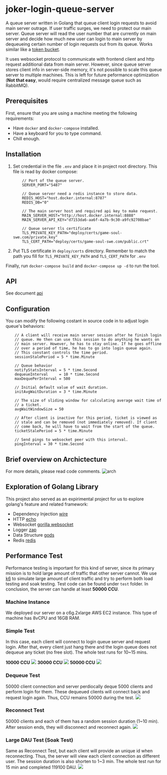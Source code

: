 # joker-login-queue-server
A queue server written in Golang that queue client login requests to
avoid main server outrage. If user traffic surges, we need to protect
our main server. Queue server will read the user number that are
currently on main server and decide how much new user can login to
main server by dequeueing certain number of login requests out from
its queue. Works similar like a [token
bucket](https://en.wikipedia.org/wiki/Token_bucket).

It uses websocket protocol to communicate with frontend client and
http request additional data from main server. However, since queue
server stores client info in server-side memory, it's not possible to
scale this queue server to multiple machines. This is left for future
peformance optimization (**Not that easy**, would require centralized
message queue such as RabbitMQ).

## Prerequisites

First, ensure that you are using a machine meeting the following requirements:

- Have `docker` and `docker-compose` installed.
- Have a keyboard for you to type command.
- Chill enough.

## Installation
1. Set credential in the file `.env` and place it in project root
   directory. This file is read by docker compose:
    ```
        // Port of the queue server.
        SERVER_PORT="5487" 

        // Queue server need a redis instance to store data.
        REDIS_HOST="host.docker.internal:8787" 
        REDIS_DB="0"

        // The main server host and required api key to make request.
        MAIN_SERVER_HOST="http://host.docker.internal:8888" 
        MAIN_SERVER_API_KEY="d7153da6-aa6f-4a7b-9c30-a9fc92708bae"

        // Queue server tls certificate
        TLS_PRIVATE_KEY_PATH="deploy/certs/game-soul-swe.com/private.key" 
        TLS_CERT_PATH="deploy/certs/game-soul-swe.com/public.crt"

    ```
2. Put TLS certificate in `deploy/certs` directory. Remember to match the path you fill for `TLS_PRIVATE_KEY_PATH` and `TLS_CERT_PATH` for `.env`

Finally, run `docker-compose build` and `docker-compose up -d` to run the tool.

## API
See document [api](./docs/api.md)

## Configuration
You can modify the following costant in source code in to adjust login queue's behaviors:
```
    // A client will receive main server session after he finish login
	// queue. He then can use this session to do anything he wants on
	// main server. However, he has to stay online. If he goes offline
	// over a period of time, he has to go into login queue again.
	// This constant controls the time period.
	sessionStalePeriod = 5 * time.Minute

    // Queue behavior
    notifyStatsInterval = 5 * time.Second
	dequeueInterval     = 10 * time.Second
	maxDequePerInterval = 500

    // Initial default value of wait duration.
	initAvgWaitDuration = 3 * time.Minute

	// The size of sliding window for calculating average wait time of
	// a ticket.
	avgWaitWindowSize = 50

    // After client is inactive for this period, ticket is viewed as
	// stale and can be removed (not immediately removed). If client
	// come back, he will have to wait from the start of the queue.
	ticketStalePeriod = 5 * time.Minute

    // Send pings to websocket peer with this interval.
	pingInterval = 30 * time.Second
```

## Brief overview on Archictecture
For more details, please read code comments.
![arch](./docs/arch.png)

## Exploration of Golang Library
This project also served as an expirimental project for us to explore
golang's feature and related framework:
- Dependency Injection [wire](github.com/google/wire)
- HTTP [echo](github.com/labstack/echo/v4)
- Websocket [gorilla websocket](github.com/gorilla/websocket)
- Logger [zap](go.uber.org/zap)
- Data Structure [gods](github.com/emirpasic/gods)
- Redis [redis](github.com/go-redis/redis/v8)

## Performance Test
Performance testing is important for this kind of server, since its
primary mission is to hold large amount of traffic that other server
cannot. We use [k6](https://k6.io/) to simulate large amount of client
traffic and try to perform both load testing and soak testing. Test
code can be found under `test` folder. In conclusion, the server can
handle at least **50000 CCU**.

### Machine Instance
We deployed our server on a c6g.2xlarge AWS EC2 instance. This type of
machine has 8vCPU and 16GB RAM.

### Simple Test
In this case, each client will connect to login queue server and
request login. After that, every client just hang there and the login queue does
not dequeue any ticket (no free slot). The whole test runs for 10~15 mins.

**10000 CCU**
![](./docs/simple-10000CCU-2xlarge.png)
**30000 CCU**
![](./docs/simple-30000CCU-2xlarge.png)
**50000 CCU**
![](./docs/simple-50000CCU-2xlarge.png)

### Dequeue Test
50000 client connection and server perdiocally deque
5000 clients and perform login for them. These dequeued clients will
connect back and request login again. Thus, CCU remains 50000 during
the test.
![](./docs/dequeue-50000CCU-2xlarge.png)

### Reconnect Test
50000 clients and each of them has a random session duration (1~10
min). After session ends, they will disconnect and reconnect again.
![](./docs/reconnect-50000CCU-2xlarge.png)

### Large DAU Test (Soak Test)
Same as Reconnect Test, but each client will provide an unique id when
reconnecting. Thus, the server will view each client connection as
different user. The session duration is also shorten to 1~3 min. The
whole test run for 15 min and completed 119100 DAU.
![](./docs/dau-50000CCU-2xlarge.png)
